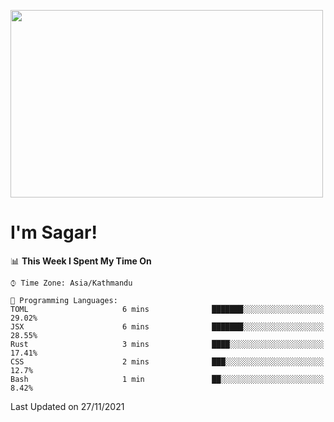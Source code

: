 
<img src="https://media.giphy.com/media/3ornk57KwDXf81rjWM/giphy.gif" width="500" height="300" frameBorder="0" class="giphy-embed" allowFullScreen></img>

#   I'm Sagar!

<!--START_SECTION:waka-->
📊 **This Week I Spent My Time On** 

```text
⌚︎ Time Zone: Asia/Kathmandu

💬 Programming Languages: 
TOML                     6 mins              ███████░░░░░░░░░░░░░░░░░░   29.02% 
JSX                      6 mins              ███████░░░░░░░░░░░░░░░░░░   28.55% 
Rust                     3 mins              ████░░░░░░░░░░░░░░░░░░░░░   17.41% 
CSS                      2 mins              ███░░░░░░░░░░░░░░░░░░░░░░   12.7% 
Bash                     1 min               ██░░░░░░░░░░░░░░░░░░░░░░░   8.42%

```


 Last Updated on 27/11/2021
<!--END_SECTION:waka-->
